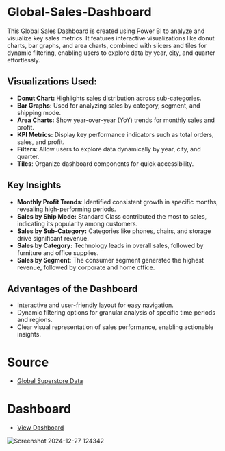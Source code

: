 # Global-Sales-Dashboard
This Global Sales Dashboard is created using Power BI to analyze and visualize key sales metrics. It features interactive visualizations like donut charts, bar graphs, and area charts, combined with slicers and tiles for dynamic filtering, enabling users to explore data by year, city, and quarter effortlessly.

## Visualizations Used:

- **Donut Chart:** Highlights sales distribution across sub-categories.
- **Bar Graphs:** Used for analyzing sales by category, segment, and shipping mode.
- **Area Charts:** Show year-over-year (YoY) trends for monthly sales and profit.
- **KPI Metrics:** Display key performance indicators such as total orders, sales, and profit.
- **Filters**: Allow users to explore data dynamically by year, city, and quarter.
- **Tiles**: Organize dashboard components for quick accessibility.
  
## Key Insights

- **Monthly Profit Trends**: Identified consistent growth in specific months, revealing high-performing periods.
- **Sales by Ship Mode:** Standard Class contributed the most to sales, indicating its popularity among customers.
- **Sales by Sub-Category:** Categories like phones, chairs, and storage drive significant revenue.
- **Sales by Category:** Technology leads in overall sales, followed by furniture and office supplies.
- **Sales by Segment**: The consumer segment generated the highest revenue, followed by corporate and home office.

## Advantages of the Dashboard

- Interactive and user-friendly layout for easy navigation.
- Dynamic filtering options for granular analysis of specific time periods and regions.
- Clear visual representation of sales performance, enabling actionable insights.

# Source
- <a href = "https://github.com/AnjaliBanga02/Global-Sales-Dashboard/blob/main/sample_superstore.xlsm">Global Superstore Data</a>

# Dashboard
- <a href = "https://github.com/AnjaliBanga02/Global-Sales-Dashboard/blob/main/Screenshot%202024-12-27%20124342.png">View Dashboard</a>

![Screenshot 2024-12-27 124342](https://github.com/user-attachments/assets/4759f7cb-87d8-4ef2-82b8-00accd6fa0ed)
